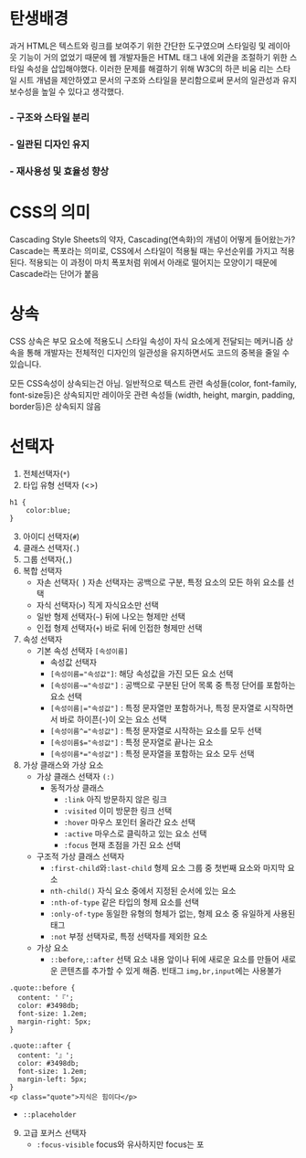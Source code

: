 # 탄생배경

과거 HTML은 텍스트와 링크를 보여주기 위한 간단한 도구였으며 스타일링 및 레이아웃 기능이 거의 없었기 때문에 웹 개발자들은 HTML 태그 내에 외관을 조절하기 위한 스타일 속성을 삽입해야했다.
이러한 문제를 해결하기 위해 W3C의 하콘 비움 리는 스타일 시트 개념을 제안하였고 문서의 구조와 스타일을 분리함으로써 문서의 일관성과 유지보수성을 높일 수 있다고 생각했다.

### - 구조와 스타일 분리

### - 일관된 디자인 유지

### - 재사용성 및 효율성 향상

# CSS의 의미

Cascading Style Sheets의 약자, Cascading(연속화)의 개념이 어떻게 들어왔는가?
Cascade는 폭포라는 의미로, CSS에서 스타일이 적용될 때는 우선순위를 가지고 적용된다. 적용되는 이 과정이 마치 폭포처럼 위에서 아래로 떨어지는 모양이기 때문에 Cascade라는 단어가 붙음

# 상속

CSS 상속은 부모 요소에 적용도니 스타일 속성이 자식 요소에게 전달되는 메커니즘
상속을 통해 개발자는 전체적인 디자인의 일관성을 유지하면서도 코드의 중복을 줄일 수 있습니다.

모든 CSS속성이 상속되는건 아님. 일반적으로 텍스트 관련 속성들(color, font-family, font-size등)은 상속되지만 레이아웃 관련 속성들 (width, height, margin, padding, border등)은 상속되지 않음

# 선택자

1. 전체선택자(`*`)
2. 타입 유형 선택자 (<>)

```
h1 {
    color:blue;
}
```

3. 아이디 선택자(`#`)
4. 클래스 선택자(`.`)
5. 그룹 선택자(`,`)
6. 복합 선택자
   - 자손 선택자(` `)
     자손 선택자는 공백으로 구분, 특정 요소의 모든 하위 요소를 선택
   - 자식 선택자(`>`)
     직게 자식요소만 선택
   - 일반 형제 선택자(`~`)
     뒤에 나오는 형제만 선택
   - 인접 형제 선택자(`+`)
     바로 뒤에 인접한 형제만 선택
7. 속성 선택자
   - 기본 속성 선택자 `[속성이름]`
     - 속성값 선택자
     - `[속성이름="속성값"]`: 해당 속성값을 가진 모든 요소 선택
     - `[속성이름~="속성값"]` : 공백으로 구분된 단어 목록 중 특정 단어를 포함하는 요소 선택
     - `[속성이름|="속성값"]` : 특정 문자열만 포함하거나, 특정 문자열로 시작하면서 바로 하이픈(-)이 오는 요소 선택
     - `[속성이름^="속성값"]` : 특정 문자열로 시작하는 요소를 모두 선택
     - `[속성이름$="속성값"]` : 특정 문자열로 끝나는 요소
     - `[속성이름*="속성값"]` : 특정 문자열을 포함하는 요소 모두 선택
8. 가상 클래스와 가상 요소
   - 가상 클래스 선택자 `(:)`
     - 동적가상 클래스
       - `:link` 아직 방문하지 않은 링크
       - `:visited` 이미 방문한 링크 선택
       - `:hover` 마우스 포인터 올라간 요소 선택
       - `:active` 마우스로 클릭하고 있는 요소 선택
       - `:focus` 현재 초점을 가진 요소 선택
   - 구조적 가상 클래스 선택자
     - `:first-child`와`:last-child` 형제 요소 그룹 중 첫번째 요소와 마지막 요소
     - `nth-child()` 자식 요소 중에서 지정된 순서에 있는 요소
     - `:nth-of-type` 같은 타입의 형제 요소를 선택
     - `:only-of-type` 동일한 유형의 형체가 없는, 형제 요소 중 유일하게 사용된 태그
     - `:not` 부정 선택자로, 특정 선택자를 제외한 요소
   - 가상 요소
     - `::before`,`::after` 선택 요소 내용 앞이나 뒤에 새로운 요소를 만들어 새로운 콘텐츠를 추가할 수 있게 해줌.
       빈태그 `img,br,input`에는 사용불가

```
.quote::before {
  content: '『';
  color: #3498db;
  font-size: 1.2em;
  margin-right: 5px;
}

.quote::after {
  content: '』';
  color: #3498db;
  font-size: 1.2em;
  margin-left: 5px;
}
<p class="quote">지식은 힘이다</p>
```

- `::placeholder`

9. 고급 포커스 선택자
   - `:focus-visible` focus와 유사하지만 focus는 포
